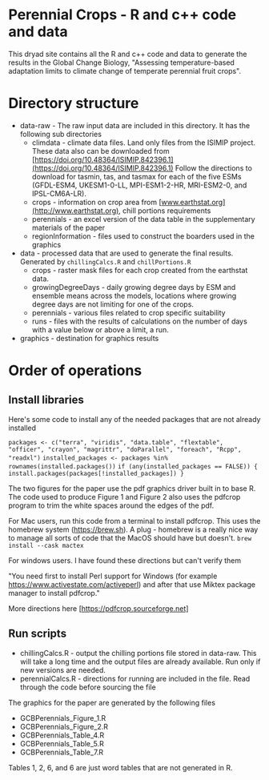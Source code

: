 # Perennial Crops - R and c++ code and data

This dryad site contains all the R and c++ code and data to generate the results in the Global Change Biology, "Assessing temperature-based adaptation limits to climate change of temperate perennial fruit crops". 

# Directory structure
- data-raw - The raw input data are included in this directory. It has the following sub directories
  * climdata - climate data files. Land only files from the ISIMIP project. These data also can be downloaded from 
[https://doi.org/10.48364/ISIMIP.842396.1](https://doi.org/10.48364/ISIMIP.842396.1)
Follow the directions to download for tasmin, tas, and tasmax for each of the five ESMs (GFDL-ESM4, UKESM1-0-LL, MPI-ESM1-2-HR, MRI-ESM2-0, and IPSL-CM6A-LR).
  * crops - information on crop area from [www.earthstat.org](http://www.earthstat.org), chill portions requirements
  * perennials - an excel version of the data table in the supplementary materials of the paper
  * regionInformation - files used to construct the boarders used in the graphics
- data - processed data that are used to generate the final results. Generated by `chillingCalcs.R` and `chillPortions.R`
  * crops - raster mask files for each crop created from the earthstat data.
  * growingDegreeDays - daily growing degree days by ESM and ensemble means across the models, locations where growing degree days are not limiting for one of the crops.
  * perennials - various files related to crop specific suitability
  * runs - files with the results of calculations on the number of days with a value below or above a limit, a run.
- graphics - destination for graphics results

# Order of operations

## Install libraries

Here's some code to install any of the needed packages that are not already installed

`packages <- c("terra", "viridis", "data.table", "flextable", "officer", "crayon", "magrittr", "doParallel", "foreach", "Rcpp", "readxl")`
`installed_packages <- packages %in% rownames(installed.packages())`
`if (any(installed_packages == FALSE)) {  install.packages(packages[!installed_packages]) }`

The two figures for the paper use the pdf graphics driver built in to base R. The code used to produce Figure 1 and Figure 2 also uses the pdfcrop program to trim the white spaces around the edges of the pdf. 

For Mac users, run this code from a terminal to install pdfcrop. This uses the homebrew system (https://brew.sh). A plug - homebrew is a really nice way to manage all sorts of code that the MacOS should have but doesn't.
`brew install --cask mactex`

For windows users. I have found these directions but can't verify them

"You need first to install Perl support for Windows (for example https://www.activestate.com/activeperl) and after that use Miktex package manager to install pdfcrop."

More directions here [https://pdfcrop.sourceforge.net]

## Run scripts

- chillingCalcs.R - output the chilling portions file stored in data-raw. This will take a long time and the output files are already available. Run only if new versions are needed.
- perennialCalcs.R  - directions for running are included in the file. Read through the code before sourcing the file

The graphics for the paper are generated by the following files

- GCBPerennials_Figure_1.R
- GCBPerennials_Figure_2.R
- GCBPerennials_Table_4.R
- GCBPerennials_Table_5.R
- GCBPerennials_Table_7.R

Tables 1, 2, 6, and 6 are just word tables that are not generated in R.

